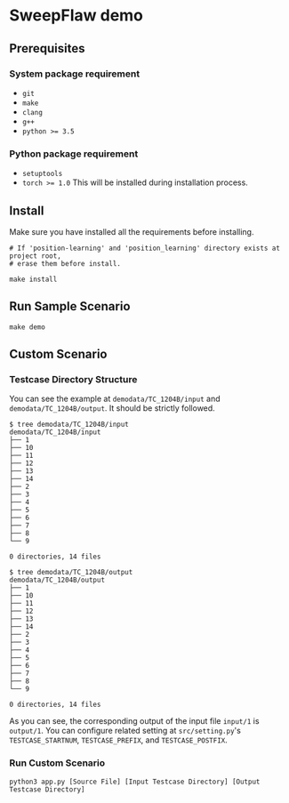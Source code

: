 # SweepFlaw demo

## Prerequisites
### System package requirement
- `git`
- `make`
- `clang`
- `g++`
- `python >= 3.5`
### Python package requirement
- `setuptools`
- `torch >= 1.0` This will be installed during installation process.

## Install
Make sure you have installed all the requirements before installing.
```
# If 'position-learning' and 'position_learning' directory exists at project root,
# erase them before install.

make install
```
## Run Sample Scenario
```
make demo
```
## Custom Scenario
### Testcase Directory Structure
You can see the example at `demodata/TC_1204B/input` and `demodata/TC_1204B/output`.
It should be strictly followed.
```
$ tree demodata/TC_1204B/input
demodata/TC_1204B/input
├── 1
├── 10
├── 11
├── 12
├── 13
├── 14
├── 2
├── 3
├── 4
├── 5
├── 6
├── 7
├── 8
└── 9

0 directories, 14 files
```
```
$ tree demodata/TC_1204B/output
demodata/TC_1204B/output
├── 1
├── 10
├── 11
├── 12
├── 13
├── 14
├── 2
├── 3
├── 4
├── 5
├── 6
├── 7
├── 8
└── 9

0 directories, 14 files
```
As you can see, the corresponding output of the input file `input/1` is `output/1`. You can configure related setting at `src/setting.py`'s `TESTCASE_STARTNUM`, `TESTCASE_PREFIX`, and `TESTCASE_POSTFIX`.
### Run Custom Scenario
```
python3 app.py [Source File] [Input Testcase Directory] [Output Testcase Directory]
```
